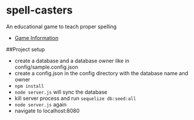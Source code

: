 # spell-casters
An educational game to teach proper spelling

* [Game Information](https://github.com/SpaceToastCoastToCoast/spell-casters/wiki/Game-Information)

##Project setup

- create a database and a database owner like in config/sample.config.json
- create a config.json in the config directory with the database name and owner
- `npm install`
- `node server.js` will sync the database
- kill server process and run `sequelize db:seed:all`
- `node server.js` again
- navigate to localhost:8080
